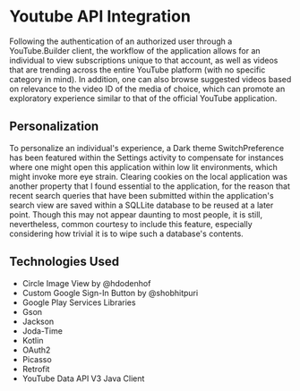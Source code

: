 # Youtube API Integration
Following the authentication of an authorized user through a YouTube.Builder client, the workflow of the application allows for an individual to view subscriptions unique to that account, as well as videos that are trending across the entire YouTube platform (with no specific category in mind). In addition, one can also browse suggested videos based on relevance to the video ID of the media of choice, which can promote an exploratory experience similar to that of the official YouTube application.

## Personalization
To personalize an individual's experience, a Dark theme SwitchPreference has been featured within the Settings activity to compensate for instances where one might open this application within low lit environments, which might invoke more eye strain. Clearing cookies on the local application was another property that I found essential to the application, for the reason that recent search queries that have been submitted within the application's search view are saved within a SQLLite database to be reused at a later point. Though this may not appear daunting to most people, it is still, nevertheless, common courtesy to include this feature, especially considering how trivial it is to wipe such a database's contents.

## Technologies Used
- Circle Image View by @hdodenhof
- Custom Google Sign-In Button by @shobhitpuri
- Google Play Services Libraries
- Gson
- Jackson
- Joda-Time
- Kotlin
- OAuth2
- Picasso
- Retrofit
- YouTube Data API V3 Java Client


